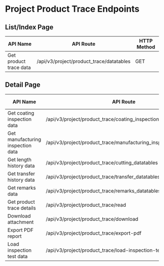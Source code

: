 # Project Product Trace Endpoints

## List/Index Page

| API Name | API Route | HTTP Method |
|----------|-----------|-------------|
| Get product trace data | /api/v3/project/product_trace/datatables | GET |

## Detail Page

| API Name | API Route | HTTP Method |
|----------|-----------|-------------|
| Get coating inspection data | /api/v3/project/product_trace/coating_inspection_datatables | GET |
| Get manufacturing inspection data | /api/v3/project/product_trace/manufacturing_inspection_datatables | GET |
| Get length history data | /api/v3/project/product_trace/cutting_datatables | GET |
| Get transfer history data | /api/v3/project/product_trace/transfer_datatables | GET |
| Get remarks data | /api/v3/project/product_trace/remarks_datatables | GET |
| Get product trace details | /api/v3/project/product_trace/read | GET |
| Download attachment | /api/v3/project/product_trace/download | GET |
| Export PDF report | /api/v3/project/product_trace/export-pdf | GET |
| Load inspection test data | /api/v3/project/product_trace/load-inspection-test | GET |
